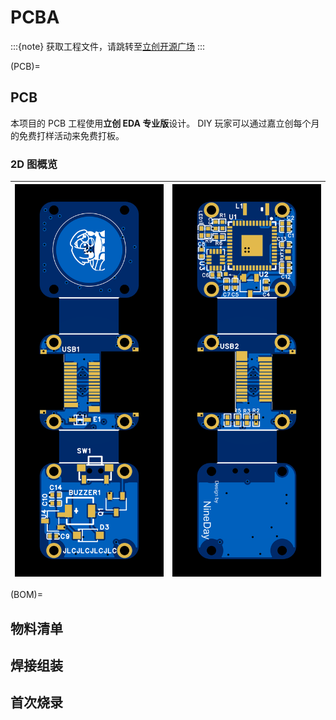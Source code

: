 # PCBA

:::{note}
获取工程文件，请跳转至[立创开源广场](http://oshwhub.com/nineday/headtracker_esp32-nano-wu-xian-tou-zhui)
:::

(PCB)=
## PCB

本项目的 PCB 工程使用**立创 EDA 专业版**设计。 DIY 玩家可以通过嘉立创每个月的免费打样活动来免费打板。  

### 2D 图概览

| ![2D_HT_nano_top](../../_static/2D_HT_nano_top.png) | ![2D_HT_nano_bottom](../../_static/2D_HT_nano_bottom.png) |
|------------------------------|------------------------------|



(BOM)=
## 物料清单

## 焊接组装

## 首次烧录